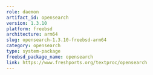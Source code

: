 ```yaml
---
role: daemon
artifact_id: opensearch
version: 1.3.10
platform: freebsd
architecture: arm64
slug: opensearch-1.3.10-freebsd-arm64
category: opensearch
type: system-package
freebsd_package_name: opensearch
link: https://www.freshports.org/textproc/opensearch
---
```

